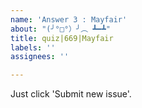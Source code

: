 ```yaml
---
name: 'Answer 3 : Mayfair'
about: "(╯°□°）╯︵ ┻━┻"
title: quiz|669|Mayfair
labels: ''
assignees: ''

---
```


Just click 'Submit new issue'.
